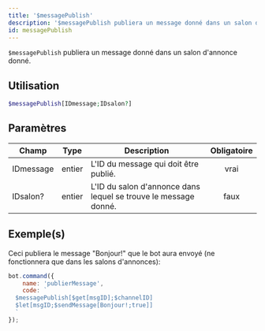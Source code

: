 ```yaml
---
title: '$messagePublish'
description: '$messagePublish publiera un message donné dans un salon d''annonce donné.'
id: messagePublish
---
```


`$messagePublish` publiera un message donné dans un salon d'annonce donné.

## Utilisation

```php
$messagePublish[IDmessage;IDsalon?]
```

## Paramètres

| Champ     | Type   | Description                                                     | Obligatoire |
| --------- | ------ | --------------------------------------------------------------- |:-----------:|
| IDmessage | entier | L'ID du message qui doit être publié.                           |    vrai     |
| IDsalon?  | entier | L'ID du salon d'annonce dans lequel se trouve le message donné. |    faux     |

## Exemple(s)

Ceci publiera le message "Bonjour!" que le bot aura envoyé  (ne fonctionnera que dans les salons d'annonces):

```javascript
bot.command({
    name: 'publierMessage',
    code: `
  $messagePublish[$get[msgID];$channelID]
  $let[msgID;$sendMessage[Bonjour!;true]]
  `
});
```
